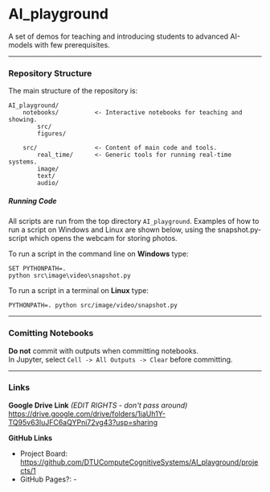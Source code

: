 # AI_playground
A set of demos for teaching and introducing students to advanced AI-models with few prerequisites.  
  
------
### Repository Structure
The main structure of the repository is:
```
AI_playground/
    notebooks/          <- Interactive notebooks for teaching and showing.
        src/
        figures/        
        
    src/                <- Content of main code and tools.
        real_time/      <- Generic tools for running real-time systems.
        image/  
        text/
        audio/
```

##### Running Code
All scripts are run from the top directory `AI_playground`. Examples of how to run a script on Windows and Linux
are shown below, using the snapshot.py-script which opens the webcam for storing photos.  

To run a script in the command line on **Windows** type:
``` 
SET PYTHONPATH=.
python src\image\video\snapshot.py
``` 

To run a script in a terminal on **Linux** type:
``` 
PYTHONPATH=. python src/image/video/snapshot.py
``` 

  
------  
### Comitting Notebooks

**Do not** commit with outputs when committing notebooks.  
In Jupyter, select `Cell -> All Outputs -> Clear` before committing.

 
------
### Links

**Google Drive Link** *(EDIT RIGHTS - don't pass around)*  
https://drive.google.com/drive/folders/1jaUh1Y-TQ95v63luJFC6aQYPni72vg43?usp=sharing

**GitHub Links**
- Project Board: https://github.com/DTUComputeCognitiveSystems/AI_playground/projects/1
- GitHub Pages?: -

